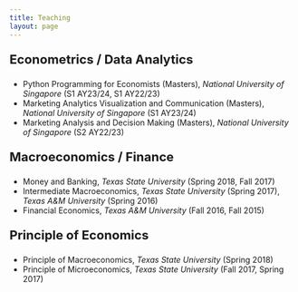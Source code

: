```yaml
---
title: Teaching
layout: page
---
```


<title>Ta-Cheng Huang | Teaching </title>

<style type="text/css">
	ol>li{list-style: none; list-style-position: inside; padding-left: 10px; text-indent: -1.5em; line-height: 150%}
	p.firstlevel{font-size: 22px; font-weight: bold}
	p.secondlevel{font-size: 16px; font-weight: bold;} 
</style>
<!-- color: #4B0082; -->
<!-- ol>li:before{content:"["counter(list)"]"; counter-increment: list -1} -->

<!-- <p class="firstlevel"> Independent Instructor</p> -->
<p class="firstlevel"> Econometrics / Data Analytics</p>
<!-- <ol style="counter-reset: list 3">-->
<ul>
	<li> Python Programming for Economists (Masters), <em>National University of Singapore</em> (S1 AY23/24, S1 AY22/23) </li>
	<li> Marketing Analytics Visualization and Communication (Masters), <em>National University of Singapore</em> (S1 AY23/24) </li>
	<li> Marketing Analysis and Decision Making (Masters), <em>National University of Singapore</em> (S2 AY22/23) </li>
</ul>
<!-- </ol> -->

<p class="firstlevel"> Macroeconomics / Finance</p>
<!-- <ol style="counter-reset: list 4"> -->
<ul>
	<li> Money and Banking, <em>Texas State University</em> (Spring 2018, Fall 2017) </li>
	<li> Intermediate Macroeconomics, <em>Texas State University</em> (Spring 2017), <em>Texas A&amp;M University</em> (Spring 2016) </li>
	<li> Financial Economics, <em>Texas A&amp;M University</em> (Fall 2016, Fall 2015) </li>
</ul>
<!-- </ol> -->

<p class="firstlevel"> Principle of Economics</p>
<!-- <ol style="counter-reset: list 3"> -->
<ul>
	<li> Principle of Macroeconomics, <em>Texas State University</em> (Spring 2018) </li>
	<li> Principle of Microeconomics, <em>Texas State University</em> (Fall 2017, Spring 2017) </li>
</ul>
<!-- </ol> -->


<!--
<p class="firstlevel"> Teaching Assistant<sup>&#8902;</sup></p>
<p class="secondlevel"> Econometrics / Statistics</p>
<ol style="counter-reset: list 4">
	<li> Summer Math-Stat Boot Camp (PhD), <em>Texas A&amp;M University</em> (2017, 2016, 2015, 2014)</li>
	<li> Introduction to Econometrics, <em>Texas A&amp;M University</em> (Spring 2014)</li>
	<li> Econometrics (PhD), <em>Texas A&amp;M University</em> (Spring 2013, Fall 2012)</li>
</ol> 

<p style="font-size: 14px"><sup>&#8902;</sup>Responsible for teaching weekly (or daily in summer) review sessions.</p>
-->
